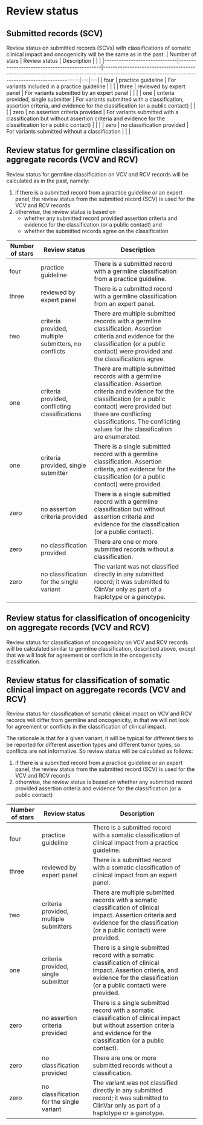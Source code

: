 # Review status 

## Submitted records (SCV)
Review status on submitted records (SCVs) with classifications of somatic clinical impact and oncogenicity will be the same as in the past:
|   Number of stars   |     Review status                       |     Description                                                                                                                             |   |   |
|------------------------------|----------------------------------------------|--------------------------------------------------------------------------------------------------------------------------------------------------|---|---|
|     four                     |     practice   guideline                     |     For variants   included in a practice guideline                                                                                              |   |   |
|     three                    |     reviewed by   expert panel               |     For variants   submitted by an expert panel                                                                                                  |   |   |
|     one                      |     criteria   provided, single submitter    |     For variants   submitted with a classification, assertion criteria, and evidence for the   classification (or a public contact)              |   |   |
|     zero                     |     no assertion   criteria provided         |     For variants submitted   with a classification but without assertion criteria and evidence for the   classification (or a public contact)    |   |   |
|     zero                     |     no classification  provided                  |     For variants   submitted without a classification                                                                                            |   |   |


## Review status for germline classification on aggregate records (VCV and RCV)

Review status for germline classification on VCV and RCV records will be calculated as in the past, namely:
1. if there is a submitted record from a practice guideline or an expert panel, the review status from the submitted record (SCV) is used for the VCV and RCV records
2. otherwise, the review status is based on
    * whether any submitted record provided assertion criteria and evidence for the classification (or a public contact) and
    * whether the submitted records agree on the classification

|     Number of   stars    |     Review status                                             |     Description                                                                                                                                                                                                                                                                       |   |   |
|--------------------------|---------------------------------------------------------------|---------------------------------------------------------------------------------------------------------------------------------------------------------------------------------------------------------------------------------------------------------------------------------------|---|---|
|     four                 |     practice   guideline                                      |     There is a   submitted record with a germline classification from a practice guideline.                                                                                                                                                                                           |   |   |
|     three                |     reviewed by   expert panel                                |     There is a   submitted record with a germline classification from an expert panel.                                                                                                                                                                                                |   |   |
|     two                  |     criteria   provided, multiple submitters, no conflicts    |     There are multiple   submitted records with a germline classification. Assertion criteria and   evidence for the classification (or a public contact) were provided and the   classifications agree.                                                                              |   |   |
|     one                  |     criteria   provided, conflicting classifications          |     There are multiple submitted records with a germline   classification. Assertion criteria and evidence for the classification (or a   public contact) were provided but there are conflicting classifications. The conflicting   values for the classification are enumerated.    |   |   |
|     one                  |     criteria   provided, single submitter                     |     There is a   single submitted record with a germline classification. Assertion criteria,   and evidence for the classification (or a public contact) were provided.                                                                                                               |   |   |
|     zero                 |     no assertion   criteria provided                          |     There is a   single submitted record with a germline classification but without assertion   criteria and evidence for the classification (or a public contact).                                                                                                                   |   |   |
|     zero                 |     no classification  provided                                   |     There are one   or more submitted records without a classification.                                                                                                                                                                                                               |   |   |
|     zero                 |     no classification for the single variant                 |     The variant   was not classified directly in any submitted record; it was submitted to   ClinVar only as part of a haplotype or a genotype.                                                                                                                                       |   |   |



## Review status for classification of oncogenicity on aggregate records (VCV and RCV)

Review status for classification of oncogenicity on VCV and RCV records will be calculated similar to germline classification, described above, except that we will look for agreement or conflicts in the oncogenicity classification.

## Review status for classification of somatic clinical impact on aggregate records (VCV and RCV)

Review status for classification of somatic clinical impact on VCV and RCV records will differ from germline and oncogenicity, in that we will not look for agreement or conflicts in the classification of clinical impact.

The rationale is that for a given variant, it will be typical for different tiers to be reported for different assertion types and different tumor types, so conflicts are not informative. 
So review status will be calculated as follows:
1. if there is a submitted record from a practice guideline or an expert panel, the review status from the submitted record (SCV) is used for the VCV and RCV records
2.  otherwise, the review status is based on whether any submitted record provided assertion criteria and evidence for the classification (or a public contact)

|     Number of   stars    |     Review status                               |     Description                                                                                                                                                                                  |   |   |
|--------------------------|-------------------------------------------------|--------------------------------------------------------------------------------------------------------------------------------------------------------------------------------------------------|---|---|
|     four                 |     practice   guideline                        |     There is a   submitted record with a somatic classification of clinical impact from a   practice guideline.                                                                                  |   |   |
|     three                |     reviewed by   expert panel                  |     There is a   submitted record with a somatic classification of clinical impact from an   expert panel.                                                                                       |   |   |
|     two                  |     criteria   provided, multiple submitters    |     There are multiple   submitted records with a somatic classification of clinical impact. Assertion   criteria and evidence for the classification (or a public contact) were   provided.     |   |   |
|     one                  |     criteria   provided, single submitter       |     There is a   single submitted record with a somatic classification of clinical impact. Assertion   criteria, and evidence for the classification (or a public contact) were   provided.      |   |   |
|     zero                 |     no assertion   criteria provided            |     There is a   single submitted record with a somatic classification of clinical impact but   without assertion criteria and evidence for the classification (or a public   contact).          |   |   |
|     zero                 |     no classification provided                  |     There are one   or more submitted records without a classification.                                                                                                                          |   |   |
|     zero                 |     no classification for the single variant    |     The variant   was not classified directly in any submitted record; it was submitted to   ClinVar only as part of a haplotype or a genotype.                                                  |   |   |




